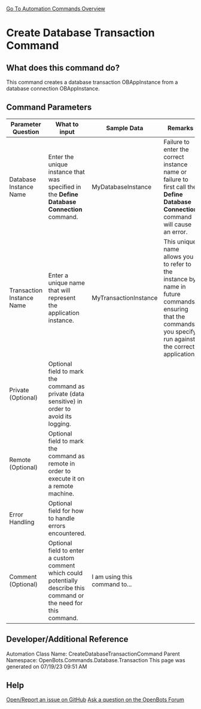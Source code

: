 <!--TITLE: Create Database Transaction Command -->
<!-- SUBTITLE: a command in the Database Commands\Transaction group. -->
[Go To Automation Commands Overview](/automation-commands)


# Create Database Transaction Command


## What does this command do?
This command creates a database transaction OBAppInstance from a database connection OBAppInstance.


## Command Parameters
| Parameter Question   	| What to input  	|  Sample Data 	| Remarks  	|
| ---                    | ---               | ---           | ---       |
|Database Instance Name|Enter the unique instance that was specified in the **Define Database Connection** command.|MyDatabaseInstance|Failure to enter the correct instance name or failure to first call the **Define Database Connection** command will cause an error.|
|Transaction Instance Name|Enter a unique name that will represent the application instance.|MyTransactionInstance|This unique name allows you to refer to the instance by name in future commands, ensuring that the commands you specify run against the correct application.|
|Private (Optional)|Optional field to mark the command as private (data sensitive) in order to avoid its logging.|||
|Remote (Optional)|Optional field to mark the command as remote in order to execute it on a remote machine.|||
|Error Handling|Optional field for how to handle errors encountered.|||
|Comment (Optional)|Optional field to enter a custom comment which could potentially describe this command or the need for this command.|I am using this command to...||


## Developer/Additional Reference
Automation Class Name: CreateDatabaseTransactionCommand
Parent Namespace: OpenBots.Commands.Database.Transaction
This page was generated on 07/19/23 09:51 AM


## Help
[Open/Report an issue on GitHub](https://github.com/OpenBotsAI/OpenBots.Studio/issues/new)
[Ask a question on the OpenBots Forum](https://openbots.ai/forums/)
